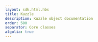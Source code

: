 ```yaml
---
layout: sdk.html.hbs
title: Kuzzle
description: Kuzzle object documentation
order: 500
separator: Core classes
algolia: true
---
```


